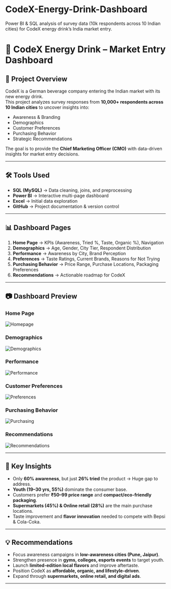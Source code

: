 # CodeX-Energy-Drink-Dashboard
Power BI &amp; SQL analysis of survey data (10k respondents across 10 Indian cities) for CodeX energy drink’s India market entry.
# 🚀 CodeX Energy Drink – Market Entry Dashboard

## 📌 Project Overview
CodeX is a German beverage company entering the Indian market with its new energy drink.  
This project analyzes survey responses from **10,000+ respondents across 10 Indian cities** to uncover insights into:
- Awareness & Branding
- Demographics
- Customer Preferences
- Purchasing Behavior
- Strategic Recommendations

The goal is to provide the **Chief Marketing Officer (CMO)** with data-driven insights for market entry decisions.

---

## 🛠 Tools Used
- **SQL (MySQL)** → Data cleaning, joins, and preprocessing  
- **Power BI** → Interactive multi-page dashboard  
- **Excel** → Initial data exploration  
- **GitHub** → Project documentation & version control  

---

## 📊 Dashboard Pages
1. **Home Page** → KPIs (Awareness, Tried %, Taste, Organic %), Navigation  
2. **Demographics** → Age, Gender, City Tier, Respondent Distribution  
3. **Performance** → Awareness by City, Brand Perception  
4. **Preferences** → Taste Ratings, Current Brands, Reasons for Not Trying  
5. **Purchasing Behavior** → Price Range, Purchase Locations, Packaging Preferences  
6. **Recommendations** → Actionable roadmap for CodeX  

---

## 📷 Dashboard Preview
### Home Page
![Homepage]("C:\Users\HP\OneDrive\Pictures\Screenshots\Homepage.png")

### Demographics
![Demographics]()

### Performance
![Performance]()

### Customer Preferences
![Preferences]()

### Purchasing Behavior
![Purchasing]()

### Recommendations
![Recommendations]()

---

## 📌 Key Insights
- Only **60% awareness**, but just **26% tried** the product → Huge gap to address.  
- **Youth (19–30 yrs, 55%)** dominate the consumer base.  
- Customers prefer **₹50–99 price range** and **compact/eco-friendly packaging**.  
- **Supermarkets (45%) & Online retail (28%)** are the main purchase locations.  
- Taste improvement and **flavor innovation** needed to compete with Bepsi & Cola-Coka.  

---

## 💡 Recommendations
- Focus awareness campaigns in **low-awareness cities (Pune, Jaipur)**.  
- Strengthen presence in **gyms, colleges, esports events** to target youth.  
- Launch **limited-edition local flavors** and improve aftertaste.  
- Position CodeX as **affordable, organic, and lifestyle-driven**.  
- Expand through **supermarkets, online retail, and digital ads**.  

---
